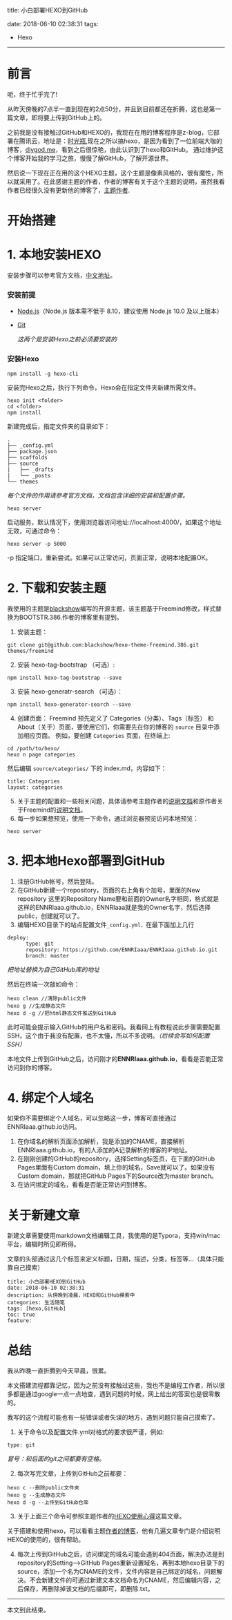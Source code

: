 title: 小白部署HEXO到GitHub

date: 2018-06-10 02:38:31
tags:

- Hexo 

----------
# 前言
呃，终于忙乎完了!

从昨天傍晚的7点半一直到现在的2点50分，并且到目前都还在折腾，这也是第一篇文章，即将要上传到GitHub上的。

之前我是没有接触过GitHub和HEXO的，我现在在用的博客程序是z-blog，它部署在腾讯云，地址是：[时光瓶](https:www.shiguangping.com),现在之所以搞hexo，是因为看到了一位前端大咖的博客，[diygod.me](https://diygod.me/)，看到之后很惊艳，由此认识到了hexo和GitHub。
通过维护这个博客开始我的学习之旅，慢慢了解GitHub，了解开源世界。  

然后说一下现在正在用的这个HEXO主题，这个主题是像素风格的，很有魔性，所以就采用了。在此感谢主题的作者，作者的博客有关于这个主题的说明，虽然我看作者已经很久没有更新他的博客了，[主题作者](http://blackshow.me/).

# 开始搭建
# 1. 本地安装HEXO
安装步骤可以参考官方文档，[中文地址](https://hexo.io/zh-cn/docs/ )。

### 安装前提

- [Node.js](http://nodejs.org/)（Node.js 版本需不低于 8.10，建议使用 Node.js 10.0 及以上版本）

- [Git](http://git-scm.com/)

  *这两个是安装Hexo之前必须要安装的*

### 安装Hexo

```shell
npm install -g hexo-cli
```

安装完Hexo之后，执行下列命令，Hexo会在指定文件夹新建所需文件。

```shell
hexo init <folder>
cd <folder>
npm install
```

新建完成后，指定文件夹的目录如下：

```
.
├── _config.yml
├── package.json
├── scaffolds
├── source
|   ├── _drafts
|   └── _posts
└── themes
```

*每个文件的作用请参考官方文档，文档包含详细的安装和配置步骤。*

```shell
hexo server
```

启动服务，默认情况下，使用浏览器访问地址://localhost:4000/，如果这个地址无效，可通过命令：

```shell
hexo server -p 5000
```

-p 指定端口，重新尝试。如果可以正常访问，页面正常，说明本地配置OK。

# 2. 下载和安装主题

我使用的主题是[blackshow](http://blackshow.me "blackshow")编写的开源主题，该主题基于Freemind修改，样式替换为BOOTSTR.386.作者的博客里有提到。  
1. 安装主题：  

```shell
git clone git@github.com:blackshow/hexo-theme-freemind.386.git themes/freemind
```

2. 安装 hexo-tag-bootstrap （可选）:  
```shell
npm install hexo-tag-bootstrap --save
```

3. 安装 hexo-generatr-search （可选）：  
```shell
npm install hexo-generator-search --save
```

4. 创建页面：
Freemind 预先定义了 Categories（分类）、Tags（标签） 和 About（关于）页面，要使用它们，你需要先在你的博客的 `source` 目录中添加相应页面。
例如，要创建 `Categories` 页面，在终端上:  

```shell
cd /path/to/hexo/
hexo n page categories
```



然后编辑 `source/categories/` 下的 index.md，内容如下：  

```
title: Categories
layout: categories
```



5. 关于主题的配置和一些相关问题，具体请参考主题作者的[说明文档](http://blackshow.me/2015/11/25/hexo-theme-freemind-386-readme-cn/ "说明")和原作者关于Freemind的[说明文档](http://www.hahack.com/codes/hexo-theme-freemind/ "说明文档")。  
6. 每一步如果想预览，使用一下命令，通过浏览器预览访问本地预览：
```shell
hexo server
```



# 3. 把本地Hexo部署到GitHub

1. 注册GitHub帐号，然后登陆。  
2. 在GitHub新建一个repository，页面的右上角有个加号，里面的New repository 
这里的Repository Name要和前面的Owner名字相同，格式就是这样的ENNRIaaa.github.io，ENNRIaaa就是我的Owner名字，然后选择public，创建就可以了。  
3. 编辑HEXO目录下的站点配置文件`_config.yml，`在最下面加上几行  
```
deploy:
      type: git
      repository: https://github.com/ENNRIaaa/ENNRIaaa.github.io.git
      branch: master
```

*把地址替换为自己GitHub库的地址*

然后在终端一次敲如命令：

```shell
hexo clean //清除public文件
hexo g //生成静态文件
hexo d -g //把html静态文件推送到GitHub
```



此时可能会提示输入GitHub的用户名和密码。我看网上有教程说此步骤需要配置SSH，这个由于我没有配置，也不太懂，所以不多说明。*（后续会写如何配置SSH）*

本地文件上传到GitHub之后，访问刚才的**ENNRIaaa.github.io**，看看是否能正常访问到你的博客。

# 4. 绑定个人域名

如果你不需要绑定个人域名，可以忽略这一步，博客可直接通过ENNRIaaa.github.io访问。  
1. 在你域名的解析页面添加解析，我是添加的CNAME，直接解析ENNRIaaa.github.io，有的人添加的A记录解析的博客的IP地址。  
2. 在刚刚创建的GitHub的repository，选择Setting标签页，在下面的GitHub Pages里面有Custom domain，填上你的域名，Save就可以了。如果没有Custom domain，那就把GitHub Pages下的Source改为master branch。  
3. 在访问绑定的域名，看看是否能正常访问到博客。

# 关于新建文章
新建文章需要使用markdown文档编辑工具，我使用的是Typora，支持win/mac平台，编辑时所见即所得。

文章的头部通过这几个标签来定义标题，日期，描述，分类，标签等...（具体只能靠自己摸索）

```
title: 小白部署HEXO到GitHub
date: 2018-06-10 02:38:31
description: 从傍晚到凌晨，HEXO和GitHub摸索中
categories: 生活随笔
tags: [hexo,GitHub]
toc: true
feature:
```




# 总结
我从昨晚一直折腾到今天早晨，很累。

本文搭建流程都靠记忆，因为之前没有接触过这些，我也不是编程工作者，所以很多都是通过google一点一点地查，遇到问题的时候，网上给出的答案也是很零散的。

我写的这个流程可能也有一些错误或者失误的地方，遇到问题只能自己摸索了。  

1. 关于命令以及配置文件.yml对格式的要求很严谨，例如:  

```
type: git
```

*冒号：和后面的git之间都要有空格。*

2. 每次写完文章，上传到GitHub之前都要：

```shell
hexo c --删除public文件夹
hexo g --生成静态文件
hexo d -g --上传到GitHub仓库
```



3. 关于上面三个命令可参照主题作者的[HEXO使用心得](http://blackshow.me/2015/11/30/hexo-cheats/)这篇文章。

  关于搭建和使用hexo，可以看看主题[作者的博客](http://blackshow.me)，他有几遍文章专门是介绍说明HEXO的使用的，很有帮助。

4. 每次上传到GitHub之后，访问绑定的域名可能会遇到404页面，解决办法是到repository的Setting-->GitHub Pages重新设置域名，再到本地hexo目录下的source，添加一个名为CNAME的文件，文件内容是自己绑定的域名，问题解决。不会新建文件的可通过新建文本文档命名为CNAME，然后编辑内容，之后保存，再删除掉该文档的后缀即可，即删除.txt。

---
本文到此结束。
